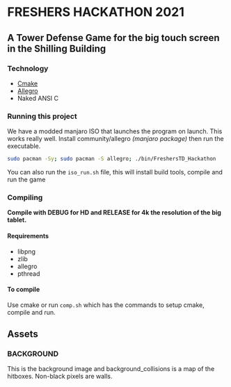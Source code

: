 # FRESHERS HACKATHON 2021

## A Tower Defense Game for the big touch screen in the Shilling Building

### Technology

- [Cmake](https://cmake.org/)
- [Allegro](https://github.com/liballeg/allegro5)
- Naked ANSI C

### Running this project

We have a modded manjaro ISO that launches the program on launch. This works really well.
Install community/allegro _(manjaro package)_ then run the executable.

```bash
sudo pacman -Sy; sudo pacman -S allegro; ./bin/FreshersTD_Hackathon
```

You can also run the `iso_run.sh` file, this will install build tools, compile and run the game

### Compiling

**Compile with DEBUG for HD and RELEASE for 4k the resolution of the big tablet.**

#### Requirements

- libpng
- zlib
- allegro
- pthread

#### To compile

Use cmake or run `comp.sh` which has the commands to setup cmake, compile and run.

## Assets

### BACKGROUND

This is the background image and background_collisions is a map of the hitboxes. Non-black pixels are walls.
